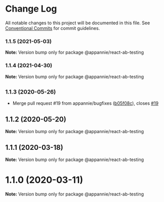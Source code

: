 # Change Log

All notable changes to this project will be documented in this file.
See [Conventional Commits](https://conventionalcommits.org) for commit guidelines.

### 1.1.5 (2021-05-03)

**Note:** Version bump only for package @appannie/react-ab-testing





### 1.1.4 (2021-04-30)

**Note:** Version bump only for package @appannie/react-ab-testing





## <small>1.1.3 (2020-05-26)</small>

* Merge pull request #19 from appannie/bugfixes ([b05f08c](https://github.com/appannie/ab-testing/commit/b05f08c)), closes [#19](https://github.com/appannie/ab-testing/issues/19)





## 1.1.2 (2020-05-20)

**Note:** Version bump only for package @appannie/react-ab-testing





## 1.1.1 (2020-03-18)

**Note:** Version bump only for package @appannie/react-ab-testing





# 1.1.0 (2020-03-11)

**Note:** Version bump only for package @appannie/react-ab-testing
